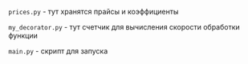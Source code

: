 ```prices.py``` - тут хранятся прайсы и коэффициенты

```my_decorator.py``` - тут счетчик для вычисления скорости обработки функции

```main.py``` - скрипт для запуска